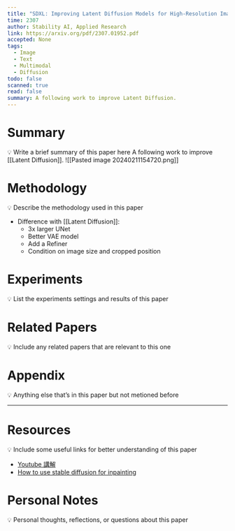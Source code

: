 ```yaml
---
title: "SDXL: Improving Latent Diffusion Models for High-Resolution Image Synthesis"
time: 2307
author: Stability AI, Applied Research
link: https://arxiv.org/pdf/2307.01952.pdf
accepted: None
tags:
  - Image
  - Text
  - Multimodal
  - Diffusion
todo: false
scanned: true
read: false
summary: A following work to improve Latent Diffusion.
---
```

# Summary
💡 Write a brief summary of this paper here
A following work to improve [[Latent Diffusion]].
![[Pasted image 20240211154720.png]]
# Methodology
💡 Describe the methodology used in this paper
- Difference with [[Latent Diffusion]]:
	- 3x larger UNet
	- Better VAE model
	- Add a Refiner
	- Condition on image size and cropped position
# Experiments
💡 List the experiments settings and results of this paper

# Related Papers
💡 Include any related papers that are relevant to this one

# Appendix
💡 Anything else that’s in this paper but not metioned before

---
# Resources
💡 Include some useful links for better understanding of this paper
- [Youtube 講解](https://www.youtube.com/watch?v=_yDhjA9SY3Q)
- [How to use stable diffusion for inpainting](https://medium.com/aibygroup/lets-understand-stable-diffusion-inpainting-fdd0b1c3a925)

# Personal Notes
💡 Personal thoughts, reflections, or questions about this paper